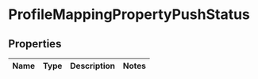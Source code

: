 

# ProfileMappingPropertyPushStatus


## Properties

| Name | Type | Description | Notes |
|------------ | ------------- | ------------- | -------------|



